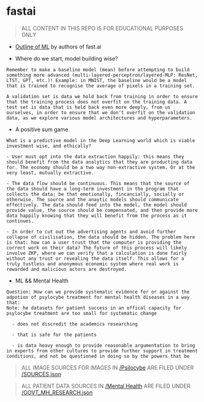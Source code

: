 # fastai

> ALL CONTENT IN THIS REPO IS FOR EDUCATIONAL PURPOSES ONLY

- [Outline of ML](./ML_explained.txt) by authors of fast.ai 

- Where do we start, model building wise?

```
Remember to make a baseline model (mean) before attempting to build something more advanced (multi-layered-perceptron/layered-MLP: ResNet, LTST, GPT, etc.)! Example: in MNIST, the baseline would be a model that is trained to recognise the average of pixels in a training set.

A validation set is data we hold back from training in order to ensure that the training process does not overfit on the training data. A test set is data that is held back even more deeply, from us ourselves, in order to ensure that we don't overfit on the validation data, as we explore various model architectures and hyperparameters.
```

- A positive sum game

```
What is a predictive model in the Deep Learning world which is viable investment wise, and ethically?

- User must opt into the data extraction happily: this means they should benefit from the data analytics that they are producting data for. The economy should be a two way non-extractive system. Or at the very least, mutually extractive. 

- The data flow should be continuous. This means that the source of the data should have a long-term investment in the program that collects the data; be that emotionally, fincancially, socially or otherwise. The source and the anaytic models should communicate effectively. The data should feed into the model, the model should provide value, the source should be compensated, and then provide more data happily knowing that they will benefit from the process as it continues.

- In order to cut out the advertising agents and avoid further collapse of civilisation, the data should be hidden. The problem here is that: how can a user trust that the computer is providing the correct work on their data? The future of this process will likely involve ZKP, where we can verify that a calculation is done fairly without any trust or revealing the data itself. This allows for a truly tustless and anonymous economic system where real work is rewarded and malicious actors are destroyed.
```

- ML && Mental Health

```
Question: How can we provide systematic evidence for or against the adpotion of psylocybe treatment for mental health diseases in a way that:
Note: he datasets for patient success in an offical capacity for psylocybe treatment are too small for systematic change

  - does not discredit the academics researching 

  - that is safe for the patients 

  - is data heavy enough to provide reasonable argumentation to bring in experts from other cultures to provide further support in treatment conditions, and not be questioned in doing so by the powers that be
```

> ALL IMAGE SOURCES FOR IMAGES IN [/Psilocybe](/Psilocybe/) ARE FILED UNDER [/SOURCES.json](/SOURCES.json)

> ALL PATIENT DATA SOURCES IN [/Mental Health](/MH/) ARE FILED UNDER [/GOVT_MH_RESEARCH.json](/GOVT_MH_RESEARCH.json)